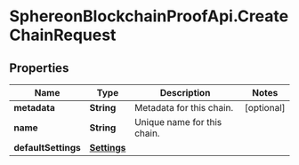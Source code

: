 # SphereonBlockchainProofApi.CreateChainRequest

## Properties
Name | Type | Description | Notes
------------ | ------------- | ------------- | -------------
**metadata** | **String** | Metadata for this chain. | [optional] 
**name** | **String** | Unique name for this chain. | 
**defaultSettings** | [**Settings**](Settings.md) |  | 


